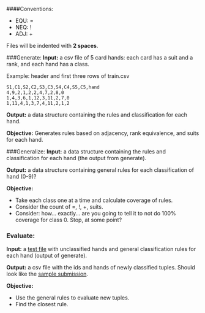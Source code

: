 ####Conventions:
* EQU: = 
* NEQ: !
* ADJ: +

Files will be indented with **2 spaces**.

###Generate:
**Input:** a csv file of 5 card hands: each card has a suit and a rank, and each hand has a class.

Example: header and first three rows of train.csv
```
S1,C1,S2,C2,S3,C3,S4,C4,S5,C5,hand
4,9,2,1,2,2,4,7,2,8,0
1,4,3,6,1,12,3,11,2,7,0
1,11,4,1,3,7,4,11,2,1,2
```
**Output:** a data structure containing the rules and classification for each hand.

**Objective:**
Generates rules based on adjacency, rank equivalence, and suits for each hand.

###Generalize:
**Input:** a data structure containing the rules and classification for each hand (the output from generate).

**Output:** a data structure containing general rules for each classification of hand (0-9)?

**Objective:**
* Take each class one at a time and calculate coverage of rules.
* Consider the count of =, !, +, suits.
* Consider: how… exactly... are you going to tell it to not do 100% coverage for class 0. Stop, at some point?

### Evaluate:
**Input:** a [test file](https://raw.githubusercontent.com/jerath/pokerhands/master/test.csv) with unclassified hands and general classification rules for each hand (output of generate).

**Output:** a csv file with the ids and hands of newly classified tuples. Should look like the [sample submission](https://raw.githubusercontent.com/jerath/pokerhands/master/sampleSubmission.csv).

**Objective:**
* Use the general rules to evaluate new tuples.
* Find the closest rule.


